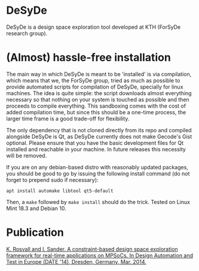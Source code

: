 # DeSyDe

DeSyDe is a design space exploration tool developed at KTH (ForSyDe research group).

# (Almost) hassle-free installation

The main way in which DeSyDe is meant to be 'installed' is via compilation, which means that
we, the ForSyDe group, tried as much as possible to provide automated scripts for compilation
of DeSyDe, specially for linux machines. The idea is quite simple: the script downloads almost
everything necessary so that nothing on your system is touched as possible and then proceeds to
compile everything. This sandboxing comes with the cost of added compilation time, but since
this should be a one-time process, the larger time frame is a good trade-off for flexibility.

The only dependency that is not cloned directly from its repo and compiled alongside DeSyDe
is Qt, as DeSyDe currently does not make Gecode's Gist optional. Please ensure that you have
the basic development files for Qt installed and reachable in your machine. In future releases
this necessity will be removed.

If you are on any debian-based distro with reasonably updated packages, you should be
good to go by issuing the following install command (do not forget to prepend sudo if necessary):

    apt install automake libtool qt5-default

Then, a `make` followed by `make install` should do the trick. Tested on Linux Mint 18.3 and Debian 10.

# Publication
[K. Rosvall and I. Sander. A constraint-based design space exploration framework for real-time applications on MPSoCs. In Design Automation and Test in Europe (DATE '14), Dresden, Germany, Mar. 2014.](http://dx.doi.org/10.7873/DATE.2014.339)

